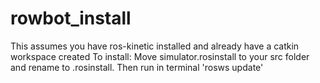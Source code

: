 # rowbot_install
This assumes you have ros-kinetic installed and already have a catkin workspace created
To install: Move simulator.rosinstall to your src folder and rename to .rosinstall. Then run in terminal 'rosws update'
